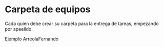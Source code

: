 # Carpeta de equipos

Cada quien debe crear su carpeta para la entrega de tareas, empezando por apeelido. 

Ejemplo ArreolaFernando
